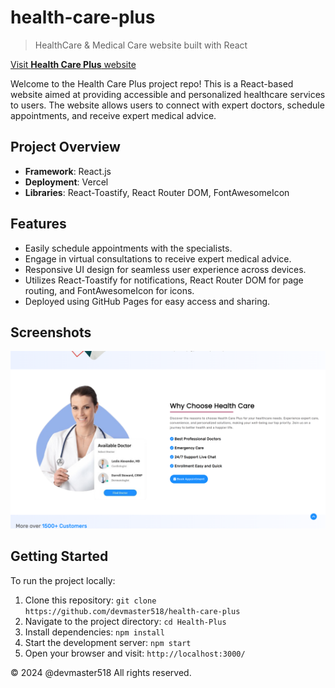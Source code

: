 # health-care-plus

> HealthCare &amp; Medical Care website built with React

[Visit **Health Care Plus** website](https://health-care-plus.vercel.app/)

Welcome to the Health Care Plus project repo! This is a React-based website aimed at providing accessible and personalized healthcare services to users. The website allows users to connect with expert doctors, schedule appointments, and receive expert medical advice.

## Project Overview

- **Framework**: React.js
- **Deployment**: Vercel
- **Libraries**: React-Toastify, React Router DOM, FontAwesomeIcon

## Features

- Easily schedule appointments with the specialists.
- Engage in virtual consultations to receive expert medical advice.
- Responsive UI design for seamless user experience across devices.
- Utilizes React-Toastify for notifications, React Router DOM for page routing, and FontAwesomeIcon for icons.
- Deployed using GitHub Pages for easy access and sharing.

## Screenshots

![Health-Care-Plus Image](screenshot_healthcareplus.png)

## Getting Started

To run the project locally:

1. Clone this repository: `git clone https://github.com/devmaster518/health-care-plus`
2. Navigate to the project directory: `cd Health-Plus`
3. Install dependencies: `npm install`
4. Start the development server: `npm start`
5. Open your browser and visit: `http://localhost:3000/`

&copy; 2024 @devmaster518 All rights reserved.
